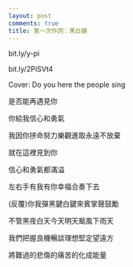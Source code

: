 ```yaml
---
layout: post
comments: true
title: 第一次作詞：黑白鍵
---
```


bit.ly/y-pi

bit.ly/2PiSVt4

Cover: Do you here the people sing

是否能再遇見你

你給我信心和勇氣

我因你拼命努力樂觀進取永遠不放棄

就在這裡見到你

信心和勇氣都滿溢

左右手有我有你幸福合奏下去

(反覆)你我彈黑鍵白鍵來賓掌聲鼓勵

不管黑夜白天今天明天颳風下雨天

我們把握良機暢談理想堅定望遠方

將難過的悲傷的痛苦的化成能量

